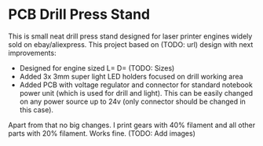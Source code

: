 # PCB Drill Press Stand
This is small neat drill press stand designed for laser printer engines widely sold on ebay/aliexpress.
This project based on (TODO: url) design with next improvements:
- Designed for engine sized L= D= (TODO: Sizes)
- Added 3x 3mm super light LED holders focused on drill working area
- Added PCB with voltage regulator and connector for standard notebook power unit (which is used for drill and light). This can be easily changed on any power source up to 24v (only connector should be changed in this case).

Apart from that no big changes. I print gears with 40% filament and all other parts with 20% filament. Works fine.
(TODO: Add images)
